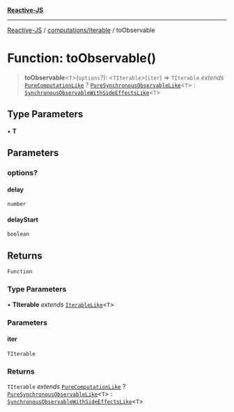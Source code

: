 [**Reactive-JS**](../../../README.md)

***

[Reactive-JS](../../../README.md) / [computations/Iterable](../README.md) / toObservable

# Function: toObservable()

> **toObservable**\<`T`\>(`options`?): \<`TIterable`\>(`iter`) => `TIterable` *extends* [`PureComputationLike`](../../interfaces/PureComputationLike.md) ? [`PureSynchronousObservableLike`](../../interfaces/PureSynchronousObservableLike.md)\<`T`\> : [`SynchronousObservableWithSideEffectsLike`](../../interfaces/SynchronousObservableWithSideEffectsLike.md)\<`T`\>

## Type Parameters

• **T**

## Parameters

### options?

#### delay

`number`

#### delayStart

`boolean`

## Returns

`Function`

### Type Parameters

• **TIterable** *extends* [`IterableLike`](../../interfaces/IterableLike.md)\<`T`\>

### Parameters

#### iter

`TIterable`

### Returns

`TIterable` *extends* [`PureComputationLike`](../../interfaces/PureComputationLike.md) ? [`PureSynchronousObservableLike`](../../interfaces/PureSynchronousObservableLike.md)\<`T`\> : [`SynchronousObservableWithSideEffectsLike`](../../interfaces/SynchronousObservableWithSideEffectsLike.md)\<`T`\>
